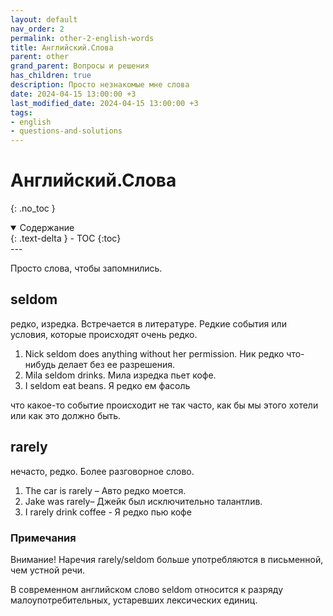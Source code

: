 ```yaml
---
layout: default
nav_order: 2
permalink: other-2-english-words
title: Английский.Слова
parent: other
grand_parent: Вопросы и решения
has_children: true
description: Просто незнакомые мне слова
date: 2024-04-15 13:00:00 +3
last_modified_date: 2024-04-15 13:00:00 +3
tags:
- english
- questions-and-solutions
---
```


# Английский.Слова
{: .no_toc }

<details open markdown="block">
  <summary>
    Содержание
  </summary>
  {: .text-delta }
- TOC
{:toc}
</details>
---

Просто слова, чтобы запомнились.

## seldom
редко, изредка. Встречается в литературе. Редкие события или условия, которые происходят очень редко.

1. Nick seldom does anything without her permission. Ник редко что-нибудь делает без ее разрешения.
2. Mila seldom drinks. Мила изредка пьет кофе.
3. I seldom eat beans. Я редко ем фасоль

что какое-то событие происходит не так часто, как бы мы этого хотели или как это должно быть.

## rarely
нечасто, редко. Более разговорное слово. 

1. The car is rarely – Авто редко моется.
2. Jake was rarely– Джейк был исключительно талантлив.
3. I rarely drink coffee - Я редко пью кофе

### Примечания

Внимание! Наречия rarely/seldom больше употребляются в письменной, чем устной речи.

В современном английском слово seldom относится к разряду малоупотребительных, устаревших лексических единиц.



